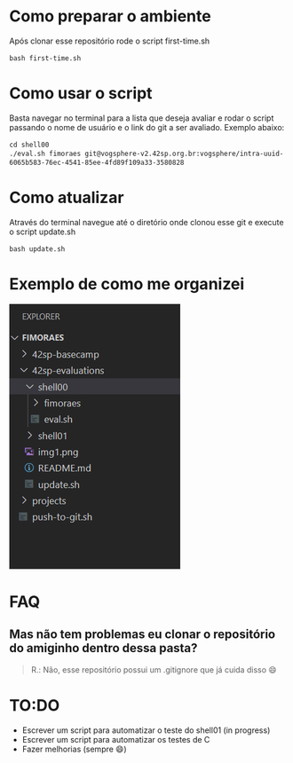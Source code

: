 # Como preparar o ambiente
Após clonar esse repositório rode o script first-time.sh
```shell
bash first-time.sh
```
# Como usar o script
Basta navegar no terminal para a lista que deseja avaliar e rodar o script passando o nome de usuário e o link do git a ser avaliado.
Exemplo abaixo:

```shell
cd shell00
./eval.sh fimoraes git@vogsphere-v2.42sp.org.br:vogsphere/intra-uuid-6065b583-76ec-4541-85ee-4fd89f109a33-3580828
```
# Como atualizar
Através do terminal navegue até o diretório onde clonou esse git e execute o script update.sh
```shell
bash update.sh
```
# Exemplo de como me organizei
![imagem com exemplo da minha estrutura](./img1.png)
# FAQ
## Mas não tem problemas eu clonar o repositório do amiginho dentro dessa pasta?
> R.: Não, esse repositório possui um .gitignore que já cuida disso :smile:
# TO:DO
- Escrever um script para automatizar o teste do shell01 (in progress)
- Escrever um script para automatizar os testes de C
- Fazer melhorias (sempre :smile:)
